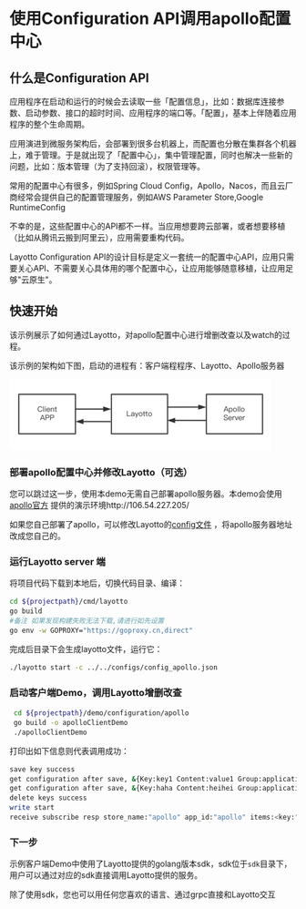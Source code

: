 # 使用Configuration API调用apollo配置中心

## 什么是Configuration API
应用程序在启动和运行的时候会去读取一些「配置信息」，比如：数据库连接参数、启动参数、接口的超时时间、应用程序的端口等。「配置」，基本上伴随着应用程序的整个生命周期。

应用演进到微服务架构后，会部署到很多台机器上，而配置也分散在集群各个机器上，难于管理。于是就出现了「配置中心」，集中管理配置，同时也解决一些新的问题，比如：版本管理（为了支持回滚），权限管理等。

常用的配置中心有很多，例如Spring Cloud Config，Apollo，Nacos，而且云厂商经常会提供自己的配置管理服务，例如AWS Parameter Store,Google RuntimeConfig

不幸的是，这些配置中心的API都不一样。当应用想要跨云部署，或者想要移植（比如从腾讯云搬到阿里云），应用需要重构代码。

Layotto Configuration API的设计目标是定义一套统一的配置中心API，应用只需要关心API、不需要关心具体用的哪个配置中心，让应用能够随意移植，让应用足够"云原生"。

## 快速开始

该示例展示了如何通过Layotto，对apollo配置中心进行增删改查以及watch的过程。

该示例的架构如下图，启动的进程有：客户端程程序、Layotto、Apollo服务器

![img.png](../../../img/configuration/apollo/arch.png)

### 部署apollo配置中心并修改Layotto（可选）

您可以跳过这一步，使用本demo无需自己部署apollo服务器。本demo会使用[apollo官方](https://github.com/ctripcorp/apollo) 提供的演示环境http://106.54.227.205/

如果您自己部署了apollo，可以修改Layotto的[config文件](https://github.com/mosn/layotto/blob/main/configs/config_apollo.json) ，将apollo服务器地址改成您自己的。

### 运行Layotto server 端

将项目代码下载到本地后，切换代码目录、编译：

```bash
cd ${projectpath}/cmd/layotto
go build
#备注 如果发现构建失败无法下载,请进行如先设置
go env -w GOPROXY="https://goproxy.cn,direct"
```

完成后目录下会生成layotto文件，运行它：

```bash
./layotto start -c ../../configs/config_apollo.json
```

### 启动客户端Demo，调用Layotto增删改查

```bash
 cd ${projectpath}/demo/configuration/apollo
 go build -o apolloClientDemo
 ./apolloClientDemo
```

打印出如下信息则代表调用成功：

```bash
save key success
get configuration after save, &{Key:key1 Content:value1 Group:application Label:prod Tags:map[feature:print release:1.0.0] Metadata:map[]} 
get configuration after save, &{Key:haha Content:heihei Group:application Label:prod Tags:map[feature:haha release:1.0.0] Metadata:map[]} 
delete keys success
write start
receive subscribe resp store_name:"apollo" app_id:"apollo" items:<key:"heihei" content:"heihei1" group:"application" label:"prod" tags:<key:"feature" value:"haha" > tags:<key:"release" value:"16" > >
```

### 下一步

示例客户端Demo中使用了Layotto提供的golang版本sdk，sdk位于`sdk`目录下，用户可以通过对应的sdk直接调用Layotto提供的服务。

除了使用sdk，您也可以用任何您喜欢的语言、通过grpc直接和Layotto交互
